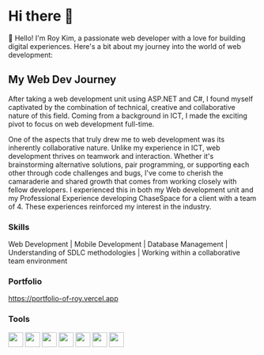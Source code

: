 # Hi there 👋

👋 Hello! I'm Roy Kim, a passionate web developer with a love for building digital experiences. Here's a bit about my journey into the world of web development:

## My Web Dev Journey
After taking a web development unit using ASP.NET and C#, I found myself captivated by the combination of technical, creative and collaborative nature of this field. Coming from a background in ICT, I made the exciting pivot to focus on web development full-time.

One of the aspects that truly drew me to web development was its inherently collaborative nature. Unlike my experience in ICT, web development thrives on teamwork and interaction. Whether it's brainstorming alternative solutions, pair programming, or supporting each other through code challenges and bugs, I've come to cherish the camaraderie and shared growth that comes from working closely with fellow developers. I experienced this in both my Web development unit and my Professional Experience developing ChaseSpace for a client with a team of 4. These experiences reinforced my interest in the industry.

### Skills
Web Development | Mobile Development | Database Management | Understanding of SDLC methodologies | Working within a collaborative team environment

### Portfolio
https://portfolio-of-roy.vercel.app

### Tools
<img src="https://github.com/rkdemy/rkdemy/assets/77885140/6efc7fc6-4ed5-4ec6-a910-d38c3500119b" width="30" height="30">
<img src="https://github.com/rkdemy/rkdemy/assets/77885140/24a86553-71f1-4d34-916a-af3d036125d4" width="30" height="30">
<img src="https://github.com/rkdemy/rkdemy/assets/77885140/c9700f21-e6d2-4684-99c8-77503f05b2c2" height="30">
<img src="https://github.com/rkdemy/rkdemy/assets/77885140/b7467295-da31-4562-a98b-a8177f160025" width="30" height="30">
<img src="https://github.com/rkdemy/rkdemy/assets/77885140/0634f83e-3d1b-4ffb-99ab-347c91e53dcd" width="30" height="30">
<img src="https://github.com/rkdemy/rkdemy/assets/77885140/4e714bba-4525-4a12-bf76-1e2a3fe6ea5c" width="30" height="30">
<img src="https://github.com/rkdemy/rkdemy/assets/77885140/f5d07d72-f7cd-4572-a608-0a8442371365" width="30" height="30">
